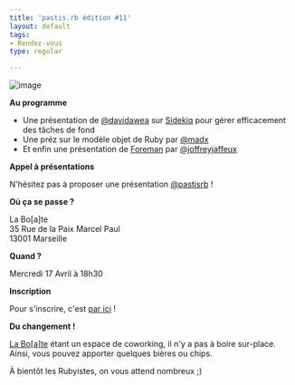 ```yaml
---
title: 'pastis.rb édition #11'
layout: default
tags:
- Rendez-vous
type: regular

---
```

<p><img src="http://media.tumblr.com/a4671814bc0dca5e79a1c62494457161/tumblr_inline_mja9wwPvRw1qz4rgp.jpg" alt="image" /></p>
<p><b>Au programme</b></p>
<ul>
<li>Une présentation de <a href="https://twitter.com/davidawea">@davidawea</a> sur <a href="http://mperham.github.com/sidekiq/">Sidekiq</a> pour gérer efficacement des tâches de fond</li>
<li>Une préz sur le modèle objet de Ruby par <a href="https://twitter.com/madx">@madx</a></li>
<li>Et enfin une présentation de <a href="https://github.com/ddollar/foreman">Foreman</a> par <a href="https://twitter.com/joffreyjaffeux">@joffreyjaffeux</a></i>
</ul>
<p><b>Appel à présentations</b></p>
<p>N'hésitez pas à proposer une présentation <a href="https://twitter.com/pastisrb">@pastisrb</a> !</p>
<p><b>Où ça se passe ?</b></p>
<p>La Bo[a]te<br />
35 Rue de la Paix Marcel Paul<br />
13001 Marseille</p>
<p><b>Quand ?</b></p>
<p>Mercredi 17 Avril à 18h30</p>
<p><b>Inscription</b></p>
<p>Pour s'inscrire, c'est <a href="http://doodle.com/cy4qc49fvcrmqpqm#table">par ici</a> !</p>
<p><b>Du changement !</b></p>
<p><a href="http://laboate.com/">La Bo[a]te</a> étant un espace de coworking, il n'y a pas à boire sur-place. Ainsi, vous pouvez apporter quelques bières ou chips.</p>
<p>À bientôt les Rubyistes, on vous attend nombreux ;)</p>
